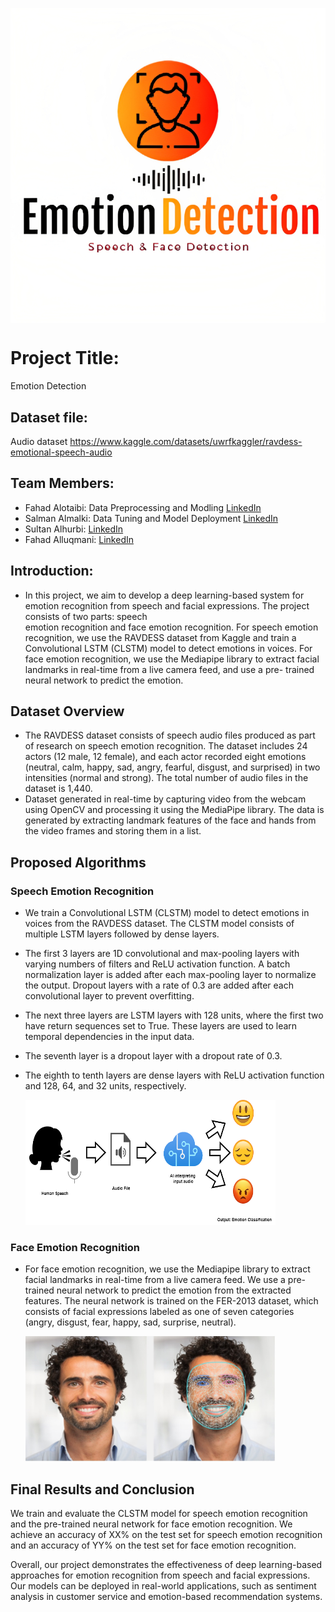 #

  &nbsp;&nbsp;&nbsp;&nbsp;&nbsp;&nbsp;&nbsp;&nbsp;&nbsp;&nbsp;&nbsp;&nbsp;&nbsp;&nbsp;&nbsp;&nbsp;&nbsp;&nbsp;&nbsp;&nbsp;&nbsp;&nbsp;&nbsp;&nbsp;
<!--   <img src="logo.png" width="700" hieght='700' " /> -->


<p align="center">
  <img src="logo.jpg" alt="My Image" style="display: block; margin: 0 auto;">
</p>




  
# Project Title:
Emotion Detection
  

## Dataset file:
Audio dataset https://www.kaggle.com/datasets/uwrfkaggler/ravdess-emotional-speech-audio

## Team Members:

- Fahad Alotaibi: Data Preprocessing and Modling [LinkedIn](https://www.linkedin.com/in/fahad-alotaibi-917aba127/)
- Salman Almalki: Data Tuning and Model Deployment  [LinkedIn](https://www.linkedin.com/in/salman-almalki)
- Sultan Alhurbi:  [LinkedIn](https://www.linkedin.com/in/sultan-alharbi-a6a166201)
- Fahad Alluqmani:  [LinkedIn](https://www.linkedin.com/in/fahad-alloqmani)
    
## Introduction:
- In this project, we aim to develop a deep learning-based system for emotion recognition from speech and facial expressions. The project consists of two parts: speech     
  emotion recognition and face emotion recognition. For speech emotion recognition, we use the RAVDESS dataset from Kaggle and train a Convolutional LSTM (CLSTM) model to 
  detect emotions in voices. For face emotion recognition, we use the Mediapipe library to extract facial landmarks in real-time from a live camera feed, and use a pre- 
  trained neural network to predict the emotion.  


  
## Dataset Overview
- The RAVDESS dataset consists of speech audio files produced as part of research on speech emotion recognition. The dataset includes 24 actors (12 male, 12 female), and 
  each actor recorded eight emotions (neutral, calm, happy, sad, angry, fearful, disgust, and surprised) in two intensities (normal and strong). The total number of audio 
  files in the dataset is 1,440.
- Dataset generated in real-time by capturing video from the webcam using OpenCV and processing it using the MediaPipe library. The data is generated by extracting landmark    features of the face and hands from the video frames and storing them in a list.

## Proposed Algorithms

### Speech Emotion Recognition

- We train a Convolutional LSTM (CLSTM) model to detect emotions in voices from the RAVDESS dataset. The CLSTM model consists of multiple LSTM layers followed by dense 
  layers.
- The first 3 layers are 1D convolutional and max-pooling layers with varying numbers of filters and ReLU activation function. A batch normalization layer is added after 
  each max-pooling layer to normalize the output. Dropout layers with a rate of 0.3 are added after each convolutional layer to prevent overfitting.

- The next three layers are LSTM layers with 128 units, where the first two have return sequences set to True. These layers are used to learn temporal dependencies in the      input data.

- The seventh layer is a dropout layer with a dropout rate of 0.3.

- The eighth to tenth layers are dense layers with ReLU activation function and 128, 64, and 32 units, respectively.

  <img width="400" height="200" alt="Screen Shot 1444-06-17 at 9 20 35 AM" src="Speach Recognition Example.jpg">


### Face Emotion Recognition

- For face emotion recognition, we use the Mediapipe library to extract facial landmarks in real-time from a live camera feed. We use a pre-trained neural network to predict   the emotion from the extracted features. The neural network is trained on the FER-2013 dataset, which consists of facial expressions labeled as one of seven categories     
  (angry, disgust, fear, happy, sad, surprise, neutral).

  <img width="400" height="200" alt="Screen Shot 1444-06-17 at 9 20 35 AM" src="Face Recognition example.jpeg">
  

## Final Results and Conclusion

We train and evaluate the CLSTM model for speech emotion recognition and the pre-trained neural network for face emotion recognition. We achieve an accuracy of XX% on the test set for speech emotion recognition and an accuracy of YY% on the test set for face emotion recognition. 

Overall, our project demonstrates the effectiveness of deep learning-based approaches for emotion recognition from speech and facial expressions. Our models can be deployed in real-world applications, such as sentiment analysis in customer service and emotion-based recommendation systems.

